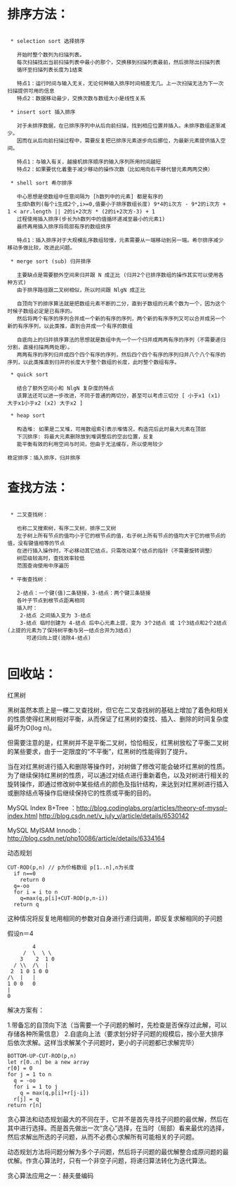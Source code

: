 排序方法：
=================

```

 * selection sort 选择排序
   
   开始时整个数列为扫描列表。
   每次扫描找出当前扫描列表中最小的那个，交换移到扫描列表最前，然后排除出扫描列表
   循环至扫描列表长度为1结束
   
   特点1：运行时间与输入无关，无论何种输入排序时间相差无几。上一次扫描无法为下一次扫描提供可用的信息
   特点2：数据移动最少，交换次数与数组大小是线性关系
   
 * insert sort 插入排序
 
   对于未排序数据，在已排序序列中从后向前扫描，找到相应位置并插入。未排序数组逐渐减少。
   因而在从后向前扫描过程中，需要反复把已排序元素逐步向后挪位，为最新元素提供插入空间。
 
   特点1：与输入有关，越接机排序顺序的输入序列所用时间越短
   特点2：如果要优化着重于减少移动的操作次数（比如用向右平移代替元素两两交换）
 
 * shell sort 希尔排序
 
   中心思想是使数组中任意间隔为 [h数列中的元素] 都是有序的
   生成h数列(每个i生成2个,i>=0,值要小于排序数组长度) 9*4的i次方 - 9*2的i次方 + 1 < arr.length || 2的i+2次方 * (2的i+2次方-3) + 1
   过程使用插入排序(步长为h数列中的值循环递减至最小的元素1)
   最终再用插入排序将局部有序的数组排序
 
   特点1：插入排序对于大规模乱序数组较慢，元素需要从一端移动到另一端。希尔排序减少移动多做比较，改进此问题。
 
 * merge sort (sub) 归并排序
 
   主要缺点是需要额外空间来归并跟 N 成正比 (归并2个已排序数组的操作其实可以使用各种方式)
   由于排序路径跟二叉树相似，所以时间跟 NlgN 成正比
   
   自顶向下的排序算法就是把数组元素不断的二分，直到子数组的元素个数为一个，因为这个时候子数组必定是已有序的。
   然后将两个有序的序列合并成一个新的有序的序列，两个新的有序序列又可以合并成另一个新的有序序列，以此类推，直到合并成一个有序的数组
   
   自底向上的归并排序算法的思想就是数组中先一个一个归并成两两有序的序列（不需要递归分割，直接扫描两两处理）。
   两两有序的序列归并成四个四个有序的序列，然后四个四个有序的序列归并八个八个有序的序列，以此类推直到归并的长度大于整个数组的长度，此时整个数组有序。
 
 * quick sort
 
   结合了额外空间小和 NlgN 复杂度的特点
   该算法还可以进一步改进，不同于普通的两切分，甚至可以考虑三切分 [ 小于x1 (x1) 大于x1小于x2 (x2) 大于x2 ]
 
 * heap sort
 
   构造堆: 如果是二叉堆，可用数组索引表示堆情况，构造完后此时最大元素在顶部
   下沉排序: 将最大元素删除放到堆调整后的空出位置，反复
   能平衡有效的利用空间与时间，但由于无法缓存，所以使用较少
 
稳定排序：插入排序，归并排序

```

查找方法：
=================

```

 * 二叉查找树：

   也称二叉搜索树，有序二叉树，排序二叉树
   左子树上所有节点的值均小于它的根节点的值，右子树上所有节点的值均大于它的根节点的值，没有键值相等的节点
   在进行插入操作时，不必移动其它结点，只需改动某个结点的指针（不需要旋转调整）
   树层级较高时，查找效率较低
   范围查询使用中序遍历

 * 平衡查找树：

   2-结点：一个键(值)二条链接，3-结点：两个键三条链接
   各叶子节点到根节点距离相同
   插入时：
   	2-结点 之间插入变为 3-结点
   	3-结点 临时创建为 4-结点 后中心元素上提，变为 3个2结点 或 1个3结点和2个2结点(上提的元素为了保持树平衡与另一结点合并为3结点)
   	  可递归向上提(消除4-结点)


```

回收站：
=================

红黑树

黑树虽然本质上是一棵二叉查找树，但它在二叉查找树的基础上增加了着色和相关的性质使得红黑树相对平衡，从而保证了红黑树的查找、插入、删除的时间复杂度最坏为O(log n)。

但需要注意的是，红黑树并不是平衡二叉树，恰恰相反，红黑树放松了平衡二叉树的某些要求，由于一定限度的“不平衡”，红黑树的性能得到了提升。

当在对红黑树进行插入和删除等操作时，对树做了修改可能会破坏红黑树的性质。为了继续保持红黑树的性质，可以通过对结点进行重新着色，以及对树进行相关的旋转操作，即通过修改树中某些结点的颜色及指针结构，来达到对红黑树进行插入或删除结点等操作后继续保持它的性质或平衡的目的。

MySQL Index B+Tree ：http://blog.codinglabs.org/articles/theory-of-mysql-index.html
http://blog.csdn.net/v_july_v/article/details/6530142

MySQL MyISAM Innodb：http://blog.csdn.net/php10086/article/details/6334164

动态规划

```
CUT-ROD(p,n) // p为价格数组 p[1..n],n为长度
  if n==0
    return 0
  q=-oo
  for i = i to n
    q=max(q,p[i]+CUT-ROD(p,n-i))
  return q
```

这种情况将反复地用相同的参数对自身进行递归调用，即反复求解相同的子问题

假设n＝4

```
        4
     /  \  \ \    
    3    2  1 0
  / \\  /\  |  
 2  1 0 1 0 0
/\  |   |
1 0 0   0
|
0
```

解决方案有：

1.带备忘的自顶向下法（当需要一个子问题的解时，先检查是否保存过此解，可以存储各种所需信息）
2.自底向上法（要求划分好子问题的规模后，按小至大排序后依次求解。这样当求解某个子问题时，更小的子问题都已求解完毕）

```
BOTTOM-UP-CUT-ROD(p,n)
let r[0..n] be a new array
r[0] = 0
for j = 1 to n
  q = -oo
  for i = 1 to j
    q = max(q,p[i]+r[j-i])
  r[j] = q
return r[n]
```

贪心算法和动态规划最大的不同在于，它并不是首先寻找子问题的最优解，然后在其中进行选择。而是首先做出一次“贪心”选择，在当时（局部）看来最优的选择，然后求解出所选的子问题，从而不必费心求解所有可能相关的子问题。

动态规划方法将问题分解为多个子问题，然后将子问题的最优解整合成原问题的最优解。作贪心算法时，只有一个非空子问题，将递归算法转化为迭代算法。

贪心算法应用之一：赫夫曼编码
